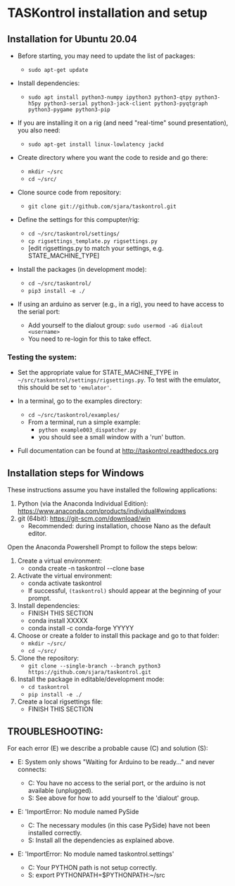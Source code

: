 # TASKontrol installation and setup

## Installation for Ubuntu 20.04

* Before starting, you may need to update the list of packages:
  * `sudo apt-get update`

* Install dependencies:
  * `sudo apt install python3-numpy ipython3 python3-qtpy python3-h5py python3-serial python3-jack-client python3-pyqtgraph python3-pygame python3-pip`

* If you are installing it on a rig (and need "real-time" sound presentation), you also need:
  * `sudo apt-get install linux-lowlatency jackd`

* Create directory where you want the code to reside and go there:
  * `mkdir ~/src`
  * `cd ~/src/`

* Clone source code from repository:
  * `git clone git://github.com/sjara/taskontrol.git`

* Define the settings for this compupter/rig:
  * `cd ~/src/taskontrol/settings/`
  * `cp rigsettings_template.py rigsettings.py`
  * [edit rigsettings.py to match your settings, e.g. STATE_MACHINE_TYPE]

* Install the packages (in development mode):
  * `cd ~/src/taskontrol/`
  * `pip3 install -e ./`

* If using an arduino as server (e.g., in a rig), you need to have access to the serial port:
  * Add yourself to the dialout group: `sudo usermod -aG dialout <username>`
  * You need to re-login for this to take effect.

### Testing the system:
* Set the appropriate value for STATE_MACHINE_TYPE in `~/src/taskontrol/settings/rigsettings.py`. To test with the emulator, this should be set to `'emulator'`.
* In a terminal, go to the examples directory:
  * `cd ~/src/taskontrol/examples/`
  * From a terminal, run a simple example:
    * `python example003_dispatcher.py`
    * you should see a small window with a 'run' button.

* Full documentation can be found at http://taskontrol.readthedocs.org


## Installation steps for Windows

These instructions assume you have installed the following applications:
1. Python (via the Anaconda Individual Edition): https://www.anaconda.com/products/individual#windows
1. git (64bit): https://git-scm.com/download/win
   * Recommended: during installation, choose Nano as the default editor.

Open the Anaconda Powershell Prompt to follow the steps below:
1. Create a virtual environment:
   * conda create -n taskontrol --clone base
1. Activate the virtual environment:
   * conda activate taskontrol
   * If successful, `(taskontrol)` should appear at the beginning of your prompt.
1. Install dependencies:
   * FINISH THIS SECTION
   * conda install XXXXX
   * conda install -c conda-forge YYYYY
1. Choose or create a folder to install this package and go to that folder:
   * `mkdir ~/src/`
   * `cd ~/src/`
1. Clone the repository:
   * `git clone --single-branch --branch python3 https://github.com/sjara/taskontrol.git`
1. Install the package in editable/development mode:
   * `cd taskontrol`
   * `pip install -e ./`
1. Create a local rigsettings file:
   * FINISH THIS SECTION



## TROUBLESHOOTING:

For each error (E) we describe a probable cause (C) and solution (S):

* E: System only shows "Waiting for Arduino to be ready..." and never connects:
  * C: You have no access to the serial port, or the arduino is not available (unplugged).
  * S: See above for how to add yourself to the 'dialout' group.

* E: 'ImportError: No module named PySide
  * C: The necessary modules (in this case PySide) have not been installed correctly.
  * S: Install all the dependencies as explained above.

* E: 'ImportError: No module named taskontrol.settings'
  * C:  Your PYTHON path is not setup correctly.
  * S:  export PYTHONPATH=$PYTHONPATH:~/src
